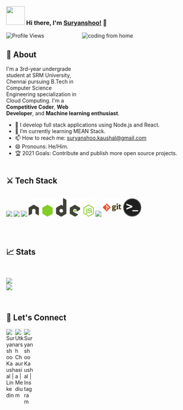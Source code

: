 ### <img src="https://i.pinimg.com/originals/00/4b/17/004b173f6e3d6843df10114e087f30a8.gif" width="50" height="50" /> Hi there, I'm [Suryanshoo!](#) 👋
![Profile Views](https://hits.seeyoufarm.com/api/count/incr/badge.svg?url=https://github.com/suryanshookaushal/&title=Profile%20Views)
<img align="right" alt="coding from home" src= "https://camo.githubusercontent.com/410dd0b1b800cd1e13965237beee2a32474be978/68747470733a2f2f6d656469612e67697068792e636f6d2f6d656469612f4d3967624264396e6244724f5475314d71782f67697068792e676966" height = 200 width = 300/>


## 🧐 About


I'm a 3rd-year undergrade student at SRM University, Chennai pursuing B.Tech in Computer Science Engineering specialization in Cloud Computing. I'm a **Competitive Coder**, **Web Developer**, and **Machine learning enthusiast**.

- 🔭 I develop full stack applications using Node.js and React.
- 🌱 I’m currently learning MEAN Stack.
- 📫 How to reach me: suryanshoo.kaushal@gmail.com
- 😄 Pronouns: He/Him.
- :trophy: 2021 Goals: Contribute and publish more open source projects.
<br><br>

## ⚔️ Tech Stack

<br>
   <code><img height="50" src="https://github.com/gilbarbara/logos/blob/master/logos/python.svg"></code>
   <code><img height="50" src="https://github.com/gilbarbara/logos/blob/master/logos/react.svg"></code>
   <code><img height="50" src="https://github.com/gilbarbara/logos/blob/master/logos/c-plusplus.svg"></code>
   <code><img height="50" src="https://github.com/gilbarbara/logos/blob/master/logos/nodejs.svg"></code>
   <code><img height="50" src="https://github.com/gilbarbara/logos/blob/master/logos/javascript.svg"></code>
   <code><img height="50" src="https://raw.githubusercontent.com/github/explore/80688e429a7d4ef2fca1e82350fe8e3517d3494d/topics/git/git.png"></code>
   <code><img height="50" src="https://raw.githubusercontent.com/github/explore/80688e429a7d4ef2fca1e82350fe8e3517d3494d/topics/terminal/terminal.png"></code>

<br><br>

## 📈 Stats



<br>


  <a> <img align="left" src="https://github-readme-stats.vercel.app/api?username=suryanshookaushal&show_icons=true&line_height=24&theme=dark&count_private=true&include_all_commits=true&custom_title=%23%20GitHub%20Stats%20%E2%9C%85" /> </a>

<br>
<a> <img align="left" src="https://github-readme-stats.vercel.app/api/top-langs/?username=suryanshookaushal&theme=dark&layout=compact&langs_count=10&custom_title=%23%20Most%20Used%20Languages%20%F0%9F%91%A8%F0%9F%8F%BD%E2%80%8D%F0%9F%92%BB&card_width=445" /></a>

<br><br>

## 💬 Let's Connect
    
<a href="https://www.linkedin.com/in/suryanshoo-kaushal-519498176/">
    <img align="left" alt="Suryanshoo Kaushal | Linkedin" width="24px" src="Assets/Icons/Linkedin.svg" />
  </a>
  
  
  <a href="https://medium.com/@suryanshoospamid/s">
    <img align="left" alt="Utkarsh Chaurasia | Medium" width="24px" src="Assets/Icons/medium.svg" />
  </a>
  
  <a href="https://www.instagram.com/suryanshoo_07/">
    <img align="left" alt="Suryanshoo Kaushal | Instagram" width="24px" src="ssAssets/Icons/Instagram.svg" />
  </a>

